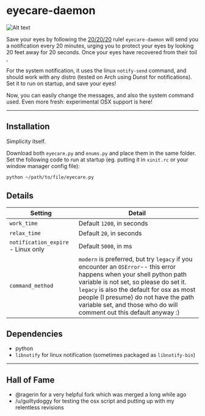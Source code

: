 # eyecare-daemon

![Alt text](https://i.imgur.com/B5HF85r.png "Demonstration")

Save your eyes by following the [20/20/20](http://www.labnol.org/software/computer-eye-exercise/14069/) rule! `eyecare-daemon` will send you a notification every 20 minutes, urging you to protect your eyes by looking 20 feet away for 20 seconds. Once your eyes have recovered from their toil ,

For the system notification, it uses the linux `notify-send` command, and should work with any distro (tested on Arch using Dunst for notifications). Set it to run on startup, and save your eyes!

Now, you can easily change the messages, and also the system command used. Even more fresh: experimental OSX support is here!
____

## Installation

Simplicity itself.

Download both `eyecare.py` and `enums.py` and place them in the same folder. Set the following code to run at startup (eg. putting it in `xinit.rc` or your window manager config file):

    python ~/path/to/file/eyecare.py

## Details

| Setting  | Detail        |
|----------|---------------|
| `work_time` |  Default `1200`, in seconds |
| `relax_time` | Default `20`, in seconds |
| `notification_expire` - Linux only | Default `5000`, in ms |
| `command_method` | `modern` is preferred, but try `legacy` if you encounter an `OSError`-- this error happens when your shell python path variable is not set, so please do set it. `legacy` is also the default for osx as most people (I presume) do not have the path variable set, and those who do will comment out this default anyway :) |

## Dependencies

* python
* `libnotify` for linux notification (sometimes packaged as `libnotify-bin`)

____

## Hall of Fame

* @ragerin for a very helpful fork which was merged a long while ago
* /u/guiltydoggy for testing the osx script and putting up with my relentless revisions

